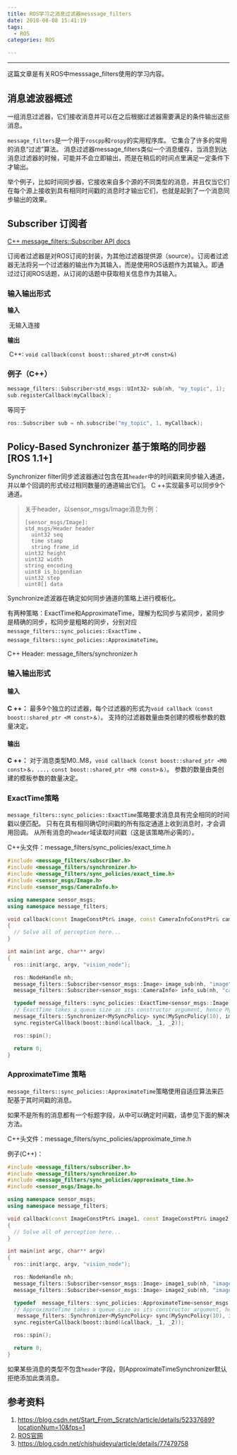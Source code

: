```yaml
---
title: ROS学习之消息过滤器messsage_filters
date: 2018-08-08 15:41:19
tags:
  - ROS
categories: ROS

---
```


-----

这篇文章是有关ROS中messsage_filters使用的学习内容。

<!--more-->

## 消息滤波器概述

一组消息过滤器，它们接收消息并可以在之后根据过滤器需要满足的条件输出这些消息。

`message_filters`是一个用于`roscpp`和`rospy`的实用程序库。 它集合了许多的常用的消息“过滤”算法。 消息过滤器message_filters类似一个消息缓存，当消息到达消息过滤器的时候，可能并不会立即输出，而是在稍后的时间点里满足一定条件下才输出。

举个例子，比如时间同步器，它接收来自多个源的不同类型的消息，并且仅当它们在每个源上接收到具有相同时间戳的消息时才输出它们，也就是起到了一个消息同步输出的效果。

## Subscriber 订阅者

[C++ message_filters::Subscriber API docs](http://www.ros.org/doc/api/message_filters/html/c++/classmessage__filters_1_1Subscriber.html) 

订阅者过滤器是对ROS订阅的封装，为其他过滤器提供源（source）。订阅者过滤器无法将另一个过滤器的输出作为其输入，而是使用ROS话题作为其输入。即通过过订阅ROS话题，从订阅的话题中获取相关信息作为其输入。

### 输入输出形式

**输入** 

​    无输入连接 

**输出** 

​         C++: `void callback(const boost::shared_ptr<M const>&)`

### 例子（C++）

~~~c++
message_filters::Subscriber<std_msgs::UInt32> sub(nh, "my_topic", 1);
sub.registerCallback(myCallback);
~~~

等同于

~~~c++
ros::Subscriber sub = nh.subscribe("my_topic", 1, myCallback);
~~~

## Policy-Based Synchronizer 基于策略的同步器 [ROS 1.1+]

Synchronizer filter同步滤波器通过包含在其`header`中的时间戳来同步输入通道，并以单个回调的形式经过相同数量的通道输出它们。 C ++实现最多可以同步9个通道。

> 关于header，以sensor_msgs/Image消息为例：
>
> ~~~
> [sensor_msgs/Image]:
> std_msgs/Header header
>   uint32 seq
>   time stamp
>   string frame_id
> uint32 height
> uint32 width
> string encoding
> uint8 is_bigendian
> uint32 step
> uint8[] data
> ~~~

Synchronize滤波器在确定如何同步通道的策略上进行模板化。 

有两种策略：ExactTime和ApproximateTime，理解为松同步与紧同步，紧同步是精确的同步，松同步是粗略的同步，分别对应`message_filters::sync_policies::ExactTime` 、`message_filters::sync_policies::ApproximateTime`。

C++ Header: message_filters/synchronizer.h

### 输入输出形式

#### 输入

**C ++：** 最多9个独立的过滤器，每个过滤器的形式为`void callback（const boost::shared_ptr <M const>＆）`。 支持的过滤器数量由类创建的模板参数的数量决定。  

#### 输出

**C ++：** 对于消息类型M0..M8，`void callback（const boost::shared_ptr <M0 const>＆，...，const boost::shared_ptr <M8 const>＆）`。 参数的数量由类创建的模板参数的数量决定。 

### ExactTime策略

`message_filters::sync_policies::ExactTime`策略要求消息具有完全相同的时间戳以便匹配。 只有在具有相同确切时间戳的所有指定通道上收到消息时，才会调用回调。 从所有消息的`header`域读取时间戳（这是该策略所必需的）。 

C++头文件：message_filters/sync_policies/exact_time.h

~~~c++
#include <message_filters/subscriber.h>
#include <message_filters/synchronizer.h>
#include <message_filters/sync_policies/exact_time.h>
#include <sensor_msgs/Image.h>
#include <sensor_msgs/CameraInfo.h>

using namespace sensor_msgs;
using namespace message_filters;

void callback(const ImageConstPtr& image, const CameraInfoConstPtr& cam_info)
{
  // Solve all of perception here...
}

int main(int argc, char** argv)
{
  ros::init(argc, argv, "vision_node");

  ros::NodeHandle nh;
  message_filters::Subscriber<sensor_msgs::Image> image_sub(nh, "image", 1);
  message_filters::Subscriber<sensor_msgs::CameraInfo> info_sub(nh, "camera_info", 1);

  typedef message_filters::sync_policies::ExactTime<sensor_msgs::Image, sensor_msgs::CameraInfo> MySyncPolicy;
  // ExactTime takes a queue size as its constructor argument, hence MySyncPolicy(10)
  message_filters::Synchronizer<MySyncPolicy> sync(MySyncPolicy(10), image_sub, info_sub);
  sync.registerCallback(boost::bind(&callback, _1, _2));

  ros::spin();

  return 0;
}
~~~

### ApproximateTime 策略

`message_filters::sync_policies::ApproximateTime`策略使用自适应算法来匹配基于其时间戳的消息。 

如果不是所有的消息都有一个标题字段，从中可以确定时间戳，请参见下面的解决方法。 

C++头文件：message_filters/sync_policies/approximate_time.h 

例子(C++)：

~~~c++
#include <message_filters/subscriber.h>
#include <message_filters/synchronizer.h>
#include <message_filters/sync_policies/approximate_time.h>
#include <sensor_msgs/Image.h>

using namespace sensor_msgs;
using namespace message_filters;

void callback(const ImageConstPtr& image1, const ImageConstPtr& image2)
{
  // Solve all of perception here...
}

int main(int argc, char** argv)
{
  ros::init(argc, argv, "vision_node");

  ros::NodeHandle nh;
  message_filters::Subscriber<sensor_msgs::Image> image1_sub(nh, "image1", 1);
  message_filters::Subscriber<sensor_msgs::Image> image2_sub(nh, "image2", 1);

  typedef  message_filters::sync_policies::ApproximateTime<sensor_msgs::Image, sensor_msgs::Image> MySyncPolicy;
  // ApproximateTime takes a queue size as its constructor argument, hence MySyncPolicy(10)
   message_filters::Synchronizer<MySyncPolicy> sync(MySyncPolicy(10), image1_sub, image2_sub);
  sync.registerCallback(boost::bind(&callback, _1, _2));

  ros::spin();

  return 0;
}
~~~

如果某些消息的类型不包含`header`字段，则ApproximateTimeSynchronizer默认拒绝添加此类消息。 

## 参考资料

1. https://blog.csdn.net/Start_From_Scratch/article/details/52337689?locationNum=10&fps=1
2. [ROS官网](http://wiki.ros.org/message_filters#Subscriber)
3. https://blog.csdn.net/chishuideyu/article/details/77479758